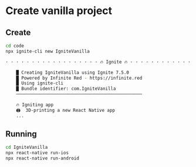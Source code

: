 # Create vanilla project

## Create

```bash
cd code
npx ignite-cli new IgniteVanilla
```

```bash
· · · · · · · · · · · · · · · · · · 🔥 Ignite 🔥 · · · · · · · · · · · · · · · · · ·

    █ Creating IgniteVanilla using Ignite 7.5.0
    █ Powered by Infinite Red - https://infinite.red
    █ Using ignite-cli
    █ Bundle identifier: com.IgniteVanilla
    ────────────────────────────────────────────────

    🔥 Igniting app
    🖨  3D-printing a new React Native app
    ...
```

## Running

```bash
cd IgniteVanilla
npx react-native run-ios
npx react-native run-android
```